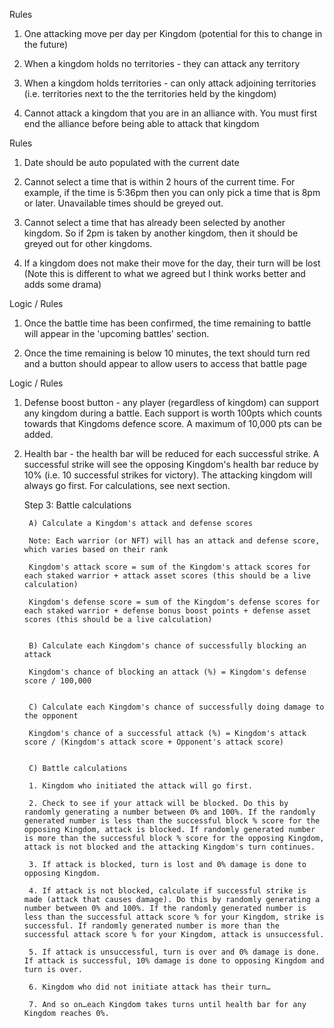 Rules

1. One attacking move per day per Kingdom (potential for this to change in the future)

2. When a kingdom holds no territories - they can attack any territory

3. When a kingdom holds territories - can only attack adjoining territories (i.e. territories next to the the territories held by the kingdom)

4. Cannot attack a kingdom that you are in an alliance with. You must first end the alliance before being able to attack that kingdom


Rules

1. Date should be auto populated with the current date

2. Cannot select a time that is within 2 hours of the current time. For example, if the time is 5:36pm then you can only pick a time that is 8pm or later. Unavailable times should be greyed out.

3. Cannot select a time that has already been selected by another kingdom. So if 2pm is taken by another kingdom, then it should be greyed out for other kingdoms.

4. If a kingdom does not make their move for the day, their turn will be lost (Note this is different to what we agreed but I think works better and adds some drama)


Logic / Rules

1. Once the battle time has been confirmed, the time remaining to battle will appear in the 'upcoming battles' section.

2. Once the time remaining is below 10 minutes, the text should turn red and a button should appear to allow users to access that battle page


Logic / Rules

1. Defense boost button - any player (regardless of kingdom) can support any kingdom during a battle. Each support is worth 100pts which counts towards that Kingdoms defence score. A maximum of 10,000 pts can be added.

2. Health bar - the health bar will be reduced for each successful strike. A successful strike will see the opposing Kingdom's health bar reduce by 10% (i.e. 10 successful strikes for victory). The attacking kingdom will always go first. For calculations, see next section.



	Step 3: Battle calculations								
									
		A) Calculate a Kingdom's attack and defense scores							
									
		Note: Each warrior (or NFT) will has an attack and defense score, which varies based on their rank							
									
		Kingdom's attack score = sum of the Kingdom's attack scores for each staked warrior + attack asset scores (this should be a live calculation)							
									
		Kingdom's defense score = sum of the Kingdom's defense scores for each staked warrior + defense bonus boost points + defense asset scores (this should be a live calculation)							
									
									
		B) Calculate each Kingdom's chance of successfully blocking an attack							
									
		Kingdom's chance of blocking an attack (%) = Kingdom's defense score / 100,000							
									
									
		C) Calculate each Kingdom's chance of successfully doing damage to the opponent							
									
		Kingdom's chance of a successful attack (%) = Kingdom's attack score / (Kingdom's attack score + Opponent's attack score)							
									
									
		C) Battle calculations							
									
		1. Kingdom who initiated the attack will go first.							
									
		2. Check to see if your attack will be blocked. Do this by randomly generating a number between 0% and 100%. If the randomly generated number is less than the successful block % score for the opposing Kingdom, attack is blocked. If randomly generated number is more than the successful block % score for the opposing Kingdom, attack is not blocked and the attacking Kingdom's turn continues.							
									
		3. If attack is blocked, turn is lost and 0% damage is done to opposing Kingdom.							
									
		4. If attack is not blocked, calculate if successful strike is made (attack that causes damage). Do this by randomly generating a number between 0% and 100%. If the randomly generated number is less than the successful attack score % for your Kingdom, strike is successful. If randomly generated number is more than the successful attack score % for your Kingdom, attack is unsuccessful.							
									
		5. If attack is unsuccessful, turn is over and 0% damage is done. If attack is successful, 10% damage is done to opposing Kingdom and turn is over.							
									
		6. Kingdom who did not initiate attack has their turn…							
									
		7. And so on…each Kingdom takes turns until health bar for any Kingdom reaches 0%.							
